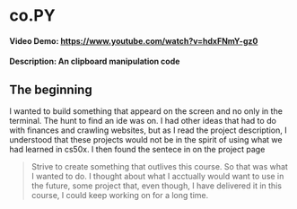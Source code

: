 # co.PY
#### Video Demo:  <https://www.youtube.com/watch?v=hdxFNmY-gz0>
#### Description: An clipboard manipulation code

## The beginning ##

I wanted to build something that appeard on the screen and no only in the terminal. The hunt to find an ide was on. 
I had other ideas that had to do with finances and crawling websites, but as I read the project description, I understood that these projects would not be in the spirit of using what we had learned in cs50x.
I then found the sentece in on the project page 
>Strive to create something that outlives this course.
So that was what I wanted to do. I thought about what I acctually would want to use in the future, some project that, even though, I have delivered it in this course, I could keep working on for a long time.


